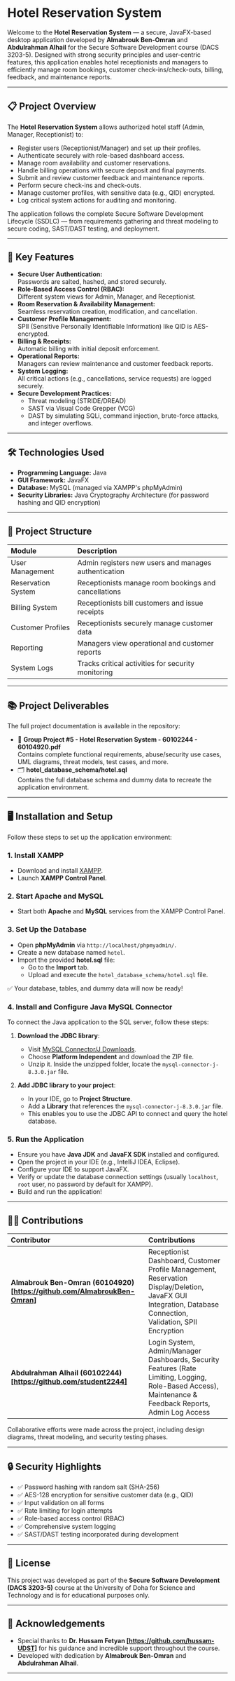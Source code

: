 # Hotel Reservation System

Welcome to the **Hotel Reservation System** — a secure, JavaFX-based desktop application developed by **Almabrouk Ben-Omran** and **Abdulrahman Alhail** for the Secure Software Development course (DACS 3203-5). Designed with strong security principles and user-centric features, this application enables hotel receptionists and managers to efficiently manage room bookings, customer check-ins/check-outs, billing, feedback, and maintenance reports.

---

## 📋 Project Overview

The **Hotel Reservation System** allows authorized hotel staff (Admin, Manager, Receptionist) to:

- Register users (Receptionist/Manager) and set up their profiles.
- Authenticate securely with role-based dashboard access.
- Manage room availability and customer reservations.
- Handle billing operations with secure deposit and final payments.
- Submit and review customer feedback and maintenance reports.
- Perform secure check-ins and check-outs.
- Manage customer profiles, with sensitive data (e.g., QID) encrypted.
- Log critical system actions for auditing and monitoring.

The application follows the complete Secure Software Development Lifecycle (SSDLC) — from requirements gathering and threat modeling to secure coding, SAST/DAST testing, and deployment.

---

## 🚀 Key Features

- **Secure User Authentication:**  
  Passwords are salted, hashed, and stored securely.
- **Role-Based Access Control (RBAC):**  
  Different system views for Admin, Manager, and Receptionist.
- **Room Reservation & Availability Management:**  
  Seamless reservation creation, modification, and cancellation.
- **Customer Profile Management:**  
  SPII (Sensitive Personally Identifiable Information) like QID is AES-encrypted.
- **Billing & Receipts:**  
  Automatic billing with initial deposit enforcement.
- **Operational Reports:**  
  Managers can review maintenance and customer feedback reports.
- **System Logging:**  
  All critical actions (e.g., cancellations, service requests) are logged securely.
- **Secure Development Practices:**  
  - Threat modeling (STRIDE/DREAD)
  - SAST via Visual Code Grepper (VCG)
  - DAST by simulating SQLi, command injection, brute-force attacks, and integer overflows.

---

## 🛠 Technologies Used

- **Programming Language:** Java
- **GUI Framework:** JavaFX
- **Database:** MySQL (managed via XAMPP's phpMyAdmin)
- **Security Libraries:** Java Cryptography Architecture (for password hashing and QID encryption)

---

## 🧩 Project Structure

| Module | Description |
|:-------|:------------|
| User Management | Admin registers new users and manages authentication |
| Reservation System | Receptionists manage room bookings and cancellations |
| Billing System | Receptionists bill customers and issue receipts |
| Customer Profiles | Receptionists securely manage customer data |
| Reporting | Managers view operational and customer reports |
| System Logs | Tracks critical activities for security monitoring |

---

## 📚 Project Deliverables

The full project documentation is available in the repository:
- 📄 **Group Project #5 - Hotel Reservation System - 60102244 - 60104920.pdf**  
  Contains complete functional requirements, abuse/security use cases, UML diagrams, threat models, test cases, and more.
- 🗂️ **hotel_database_schema/hotel.sql**  
  Contains the full database schema and dummy data to recreate the application environment.

---

## 🖥️ Installation and Setup

Follow these steps to set up the application environment:

### 1. Install XAMPP
- Download and install [XAMPP](https://www.apachefriends.org/index.html).
- Launch **XAMPP Control Panel**.

### 2. Start Apache and MySQL
- Start both **Apache** and **MySQL** services from the XAMPP Control Panel.

### 3. Set Up the Database
- Open **phpMyAdmin** via `http://localhost/phpmyadmin/`.
- Create a new database named `hotel`.
- Import the provided **hotel.sql** file:
  - Go to the **Import** tab.
  - Upload and execute the `hotel_database_schema/hotel.sql` file.

✅ Your database, tables, and dummy data will now be ready!

### 4. Install and Configure Java MySQL Connector
To connect the Java application to the SQL server, follow these steps:

1. **Download the JDBC library**:  
   - Visit [MySQL Connector/J Downloads](https://dev.mysql.com/downloads/connector/j/).
   - Choose **Platform Independent** and download the ZIP file.
   - Unzip it. Inside the unzipped folder, locate the `mysql-connector-j-8.3.0.jar` file.

2. **Add JDBC library to your project**:  
   - In your IDE, go to **Project Structure**.
   - Add a **Library** that references the `mysql-connector-j-8.3.0.jar` file.
   - This enables you to use the JDBC API to connect and query the hotel database.

### 5. Run the Application
- Ensure you have **Java JDK** and **JavaFX SDK** installed and configured.
- Open the project in your IDE (e.g., IntelliJ IDEA, Eclipse).
- Configure your IDE to support JavaFX.
- Verify or update the database connection settings (usually `localhost`, `root` user, no password by default for XAMPP).
- Build and run the application!

---

## 👨‍💻 Contributions

| Contributor | Contributions |
|:-----------|:--------------|
| **Almabrouk Ben-Omran (60104920) [https://github.com/AlmabroukBen-Omran]** | Receptionist Dashboard, Customer Profile Management, Reservation Display/Deletion, JavaFX GUI Integration, Database Connection, Validation, SPII Encryption |
| **Abdulrahman Alhail (60102244) [https://github.com/student2244]** | Login System, Admin/Manager Dashboards, Security Features (Rate Limiting, Logging, Role-Based Access), Maintenance & Feedback Reports, Admin Log Access |

Collaborative efforts were made across the project, including design diagrams, threat modeling, and security testing phases.

---

## 🔒 Security Highlights

- ✅ Password hashing with random salt (SHA-256)
- ✅ AES-128 encryption for sensitive customer data (e.g., QID)
- ✅ Input validation on all forms
- ✅ Rate limiting for login attempts
- ✅ Role-based access control (RBAC)
- ✅ Comprehensive system logging
- ✅ SAST/DAST testing incorporated during development

---

## 📜 License

This project was developed as part of the **Secure Software Development (DACS 3203-5)** course at the University of Doha for Science and Technology and is for educational purposes only.

---

## 🤝 Acknowledgements

- Special thanks to **Dr. Hussam Fetyan [https://github.com/hussam-UDST]** for his guidance and incredible support throughout the course.
- Developed with dedication by **Almabrouk Ben-Omran** and **Abdulrahman Alhail**.

---
